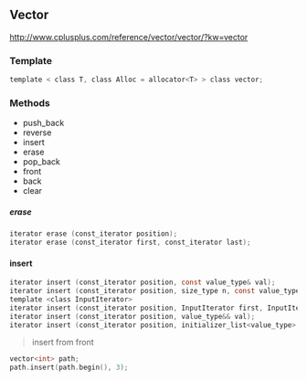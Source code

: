 ## Vector
<http://www.cplusplus.com/reference/vector/vector/?kw=vector>

### Template
```c
template < class T, class Alloc = allocator<T> > class vector;
```

### Methods

- push_back
- reverse
- insert
- erase
- pop_back
- front
- back
- clear

##### erase
```c
iterator erase (const_iterator position);
iterator erase (const_iterator first, const_iterator last);
```

#### insert
```c
iterator insert (const_iterator position, const value_type& val);
iterator insert (const_iterator position, size_type n, const value_type& val);
template <class InputIterator>
iterator insert (const_iterator position, InputIterator first, InputIterator last);
iterator insert (const_iterator position, value_type&& val);
iterator insert (const_iterator position, initializer_list<value_type> il);
```

> insert from front

```c
vector<int> path;
path.insert(path.begin(), 3);
```